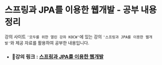 # 스프링과 JPA를 이용한 웹개발 - 공부 내용 정리
강의 사이트 `'모두를 위한 열린 강좌 KOCW'`에 있는 
강의 `'스프링과 JPA를 이용한 웹개발'`와 제공 자료를 활용하여 공부한 내용입니다. 

- ### 🔗강의 링크 : [스프링과 JPA를 이용한 웹개발](http://www.kocw.net/home/m/cview.do?cid=5e6aec4a9ae2dd45)
